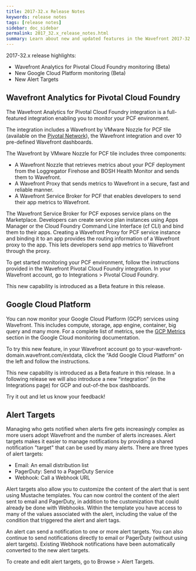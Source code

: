 ```yaml
---
title: 2017-32.x Release Notes
keywords: release notes
tags: [release notes]
sidebar: doc_sidebar
permalink: 2017_32.x_release_notes.html
summary: Learn about new and updated features in the Wavefront 2017-32.x release.
---
```


2017-32.x release highlights:
- Wavefront Analytics for Pivotal Cloud Foundry monitoring (Beta)
- New Google Cloud Platform monitoring (Beta)
- New Alert Targets

## Wavefront Analytics for Pivotal Cloud Foundry

The Wavefront Analytics for Pivotal Cloud Foundry integration is a full-featured integration enabling you to monitor your PCF environment.

The integration includes a Wavefront by VMware Nozzle for PCF tile (available on the [Pivotal Network](https://network.pivotal.io/products/wavefront-nozzle)), the Wavefront integration and over 10 pre-defined Wavefront dashboards.

The Wavefront by VMware Nozzle for PCF tile includes three components:
- A Wavefront Nozzle that retrieves metrics about your PCF deployment from the Loggregator Firehose and BOSH Health Monitor and sends them to Wavefront.
- A Wavefront Proxy that sends metrics to Wavefront in a secure, fast and reliable manner.
- A Wavefront Service Broker for PCF that enables developers to send their app metrics to Wavefront.

The Wavefront Service Broker for PCF exposes service plans on the Marketplace. Developers can create service plan instances using Apps Manager or the Cloud Foundry Command Line Interface (cf CLI) and bind them to their apps. Creating a Wavefront Proxy for PCF service instance and binding it to an app provides the routing information of a Wavefront proxy to the app. This lets developers send app metrics to Wavefront through the proxy.

To get started monitoring your PCF environment, follow the instructions provided in the Wavefront Pivotal Cloud Foundry integration. In your Wavefront account, go to Integrations > Pivotal Cloud Foundry.

This new capability is introduced as a Beta feature in this release.

## Google Cloud Platform

You can now monitor your Google Cloud Platform (GCP) services using Wavefront. This includes compute, storage, app engine, container, big query and many more.   For a complete list of metrics, see the [GCP Metrics](https://cloud.google.com/monitoring/api/metrics#gcp) section in the Google Cloud monitoring documentation.

To try this new feature, in your Wavefront account go to your-wavefront-domain.wavefront.com/extdata, click the “Add Google Cloud Platform” on the left and follow the instructions.

This new capability is introduced as a Beta feature in this release. In a following release we will also introduce a new “integration” (in the Integrations page) for GCP and out-of-the box dashboards.

Try it out and let us know your feedback!

## Alert Targets

Managing who gets notified when alerts fire gets increasingly complex as more users adopt Wavefront and the number of alerts increases. Alert targets makes it easier to manage notifications by providing a shared notification "target" that can be used by many alerts. There are three types of alert targets:

- Email: An email distribution list
- PagerDuty: Send to a PagerDuty Service
- Webhook: Call a Webhook URL

Alert targets also allow you to customize the content of the alert that is sent using Mustache templates. You can now control the content of the alert sent to email and PagerDuty, in addition to the customization that could already be done with Webhooks. Within the template you have access to many of the values associated with the alert, including the value of the condition that triggered the alert and alert tags.

An alert can send a notification to one or more alert targets. You can also continue to send notifications directly to email or PagerDuty (without using alert targets). Existing Webhook notifications have been automatically converted to the new alert targets.

To create and edit alert targets, go to Browse > Alert Targets.
